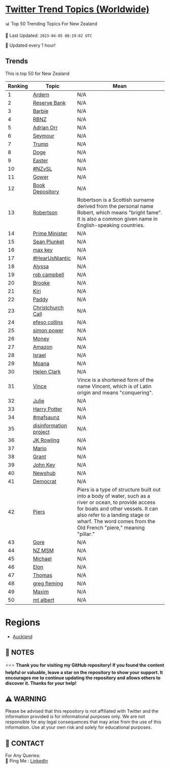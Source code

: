 [Twitter Trend Topics (Worldwide)](https://github.com/ErcinDedeoglu/Twitter-Trend-Topics)
==========


📊 Top 50 Trending Topics For New Zealand

📆 Last Updated: `2023-04-05 08:19:02 UTC`

🔧 Updated every 1 hour!


## Trends

This is top 50 for New Zealand

| Ranking | Topic | Mean |
| ------- | ------------ | ------------ |
| 1 | [Ardern](http://twitter.com/search?q=Ardern) | N/A |
| 2 | [Reserve Bank](http://twitter.com/search?q=Reserve+Bank) | N/A |
| 3 | [Barbie](http://twitter.com/search?q=Barbie) | N/A |
| 4 | [RBNZ](http://twitter.com/search?q=RBNZ) | N/A |
| 5 | [Adrian Orr](http://twitter.com/search?q=Adrian+Orr) | N/A |
| 6 | [Seymour](http://twitter.com/search?q=Seymour) | N/A |
| 7 | [Trump](http://twitter.com/search?q=Trump) | N/A |
| 8 | [Doge](http://twitter.com/search?q=Doge) | N/A |
| 9 | [Easter](http://twitter.com/search?q=Easter) | N/A |
| 10 | [#NZvSL](http://twitter.com/search?q=%23NZvSL) | N/A |
| 11 | [Gower](http://twitter.com/search?q=Gower) | N/A |
| 12 | [Book Depository](http://twitter.com/search?q=Book+Depository) | N/A |
| 13 | [Robertson](http://twitter.com/search?q=Robertson) | Robertson is a Scottish surname derived from the personal name Robert, which means "bright fame". It is also a common given name in English-speaking countries. |
| 14 | [Prime Minister](http://twitter.com/search?q=Prime+Minister) | N/A |
| 15 | [Sean Plunket](http://twitter.com/search?q=Sean+Plunket) | N/A |
| 16 | [max key](http://twitter.com/search?q=max+key) | N/A |
| 17 | [#HearUsNiantic](http://twitter.com/search?q=%23HearUsNiantic) | N/A |
| 18 | [Alyssa](http://twitter.com/search?q=Alyssa) | N/A |
| 19 | [rob campbell](http://twitter.com/search?q=rob+campbell) | N/A |
| 20 | [Brooke](http://twitter.com/search?q=Brooke) | N/A |
| 21 | [Kiri](http://twitter.com/search?q=Kiri) | N/A |
| 22 | [Paddy](http://twitter.com/search?q=Paddy) | N/A |
| 23 | [Christchurch Call](http://twitter.com/search?q=Christchurch+Call) | N/A |
| 24 | [efeso collins](http://twitter.com/search?q=efeso+collins) | N/A |
| 25 | [simon power](http://twitter.com/search?q=simon+power) | N/A |
| 26 | [Money](http://twitter.com/search?q=Money) | N/A |
| 27 | [Amazon](http://twitter.com/search?q=Amazon) | N/A |
| 28 | [Israel](http://twitter.com/search?q=Israel) | N/A |
| 29 | [Moana](http://twitter.com/search?q=Moana) | N/A |
| 30 | [Helen Clark](http://twitter.com/search?q=Helen+Clark) | N/A |
| 31 | [Vince](http://twitter.com/search?q=Vince) | Vince is a shortened form of the name Vincent, which is of Latin origin and means "conquering". |
| 32 | [Julie](http://twitter.com/search?q=Julie) | N/A |
| 33 | [Harry Potter](http://twitter.com/search?q=Harry+Potter) | N/A |
| 34 | [#mafsaunz](http://twitter.com/search?q=%23mafsaunz) | N/A |
| 35 | [disinformation project](http://twitter.com/search?q=disinformation+project) | N/A |
| 36 | [JK Rowling](http://twitter.com/search?q=JK+Rowling) | N/A |
| 37 | [Mario](http://twitter.com/search?q=Mario) | N/A |
| 38 | [Grant](http://twitter.com/search?q=Grant) | N/A |
| 39 | [John Key](http://twitter.com/search?q=John+Key) | N/A |
| 40 | [Newshub](http://twitter.com/search?q=Newshub) | N/A |
| 41 | [Democrat](http://twitter.com/search?q=Democrat) | N/A |
| 42 | [Piers](http://twitter.com/search?q=Piers) | Piers is a type of structure built out into a body of water, such as a river or ocean, to provide access for boats and other vessels. It can also refer to a landing stage or wharf. The word comes from the Old French "piere," meaning "pillar." |
| 43 | [Gore](http://twitter.com/search?q=Gore) | N/A |
| 44 | [NZ MSM](http://twitter.com/search?q=NZ+MSM) | N/A |
| 45 | [Michael](http://twitter.com/search?q=Michael) | N/A |
| 46 | [Elon](http://twitter.com/search?q=Elon) | N/A |
| 47 | [Thomas](http://twitter.com/search?q=Thomas) | N/A |
| 48 | [greg fleming](http://twitter.com/search?q=greg+fleming) | N/A |
| 49 | [Maxim](http://twitter.com/search?q=Maxim) | N/A |
| 50 | [mt albert](http://twitter.com/search?q=mt+albert) | N/A |



# Regions

* [Auckland](</New Zealand/Auckland.md>)



## 📝 NOTES

⭐⭐⭐ **Thank you for visiting my GitHub repository! If you found the content helpful or valuable, leave a star on the repository to show your support. It encourages me to continue updating the repository and allows others to discover it. Thanks for your help!**


## ⚠️ WARNING

Please be advised that this repository is not affiliated with Twitter and the information provided is for informational purposes only. We are not responsible for any legal consequences that may arise from the use of this information. Use at your own risk and solely for educational purposes.


## 📨 CONTACT

 For Any Queries:  
            🏓 Ping Me : [LinkedIn](https://www.linkedin.com/in/ercindedeoglu/)
